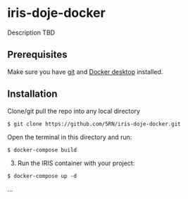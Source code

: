 # iris-doje-docker
Description TBD

## Prerequisites
Make sure you have [git](https://git-scm.com/book/en/v2/Getting-Started-Installing-Git) and [Docker desktop](https://www.docker.com/products/docker-desktop) installed.

## Installation 

Clone/git pull the repo into any local directory

```
$ git clone https://github.com/5RN/iris-doje-docker.git
```

Open the terminal in this directory and run:

```
$ docker-compose build
```

3. Run the IRIS container with your project:

```
$ docker-compose up -d
```
...